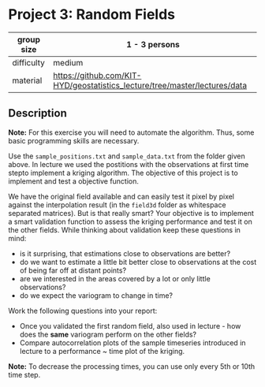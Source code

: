# Project 3: Random Fields

| group size | 1 - 3 persons   |
|------------|-----------------|
| difficulty | medium          |
| material   | https://github.com/KIT-HYD/geostatistics_lecture/tree/master/lectures/data  |

## Description

**Note:** For this exercise you will need to automate the algorithm. Thus, some basic programming skills are necessary.

Use the `sample_positions.txt` and `sample_data.txt` from the folder given above.
In lecture we used the postitions with the observations at first time stepto implement a kriging algorithm. 
The objective of this project is to implement and test a objective function. 

We have the original field available and can easily test it pixel by pixel against the 
interpolation result (in the `field3d` folder as whitespace separated matrices). 
But is that really smart? Your objective is to implement a smart validation 
function to assess the kriging performance and test it on the other fields. While thinking about 
validation keep these questions in mind:

* is it surprising, that estimations close to observations are better?
* do we want to estimate a little bit better close to observations at the cost of being far off at distant points?
* are we interested in the areas covered by a lot or only little observations?
* do we expect the variogram to change in time?


Work the following questions into your report:

* Once you validated the first random field, also used in lecture - how does the **same** variogram perform on the other fields?
* Compare autocorrelation plots of the sample timeseries introduced in lecture to a performance ~ time plot of the kriging.

**Note:** To decrease the processing times, you can use only every 5th or 10th time step.

